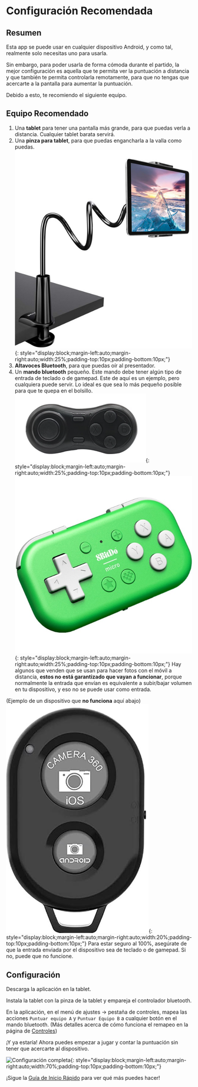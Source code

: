 # Configuración Recomendada

## Resumen

Esta app se puede usar en cualquier dispositivo Android, y como tal, realmente solo necesitas uno para usarla.

Sin embargo, para poder usarla de forma cómoda durante el partido, la mejor configuración es aquella que
te permita ver la puntuación a distancia y que también te permita controlarla remotamente, para que no
tengas que acercarte a la pantalla para aumentar la puntuación.

Debido a esto, te recomiendo el siguiente equipo.

## Equipo Recomendado

1. Una **tablet** para tener una pantalla más grande, para que puedas verla a distancia. Cualquier tablet barata servirá.
2. Una **pinza para tablet**, para que puedas engancharla a la valla como puedas.
  ![Tablet Grip Example](./assets/tabletgrip.png "Tablet Grip Example"){: style="display:block;margin-left:auto;margin-right:auto;width:25%;padding-top:10px;padding-bottom:10px;"}
3. **Altavoces Bluetooth**, para que puedas oír al presentador.
4. Un **mando bluetooth** pequeño. Este mando debe tener algún tipo de entrada de teclado o de gamepad.
  Este de aquí es un ejemplo, pero cualquiera puede servir. Lo ideal es que sea lo más pequeño posible para que te quepa en el bolsillo.
  ![Bluetooth Gamepad Example](./assets/controller.png "Bluetooth Gamepad Example"){: style="display:block;margin-left:auto;margin-right:auto;width:25%;padding-top:10px;padding-bottom:10px;"}
  ![Bluetooth Gamepad Example 2](./assets/8bitdogamepad.jpg "Bluetooth Gamepad Example 2"){: style="display:block;margin-left:auto;margin-right:auto;width:25%;padding-top:10px;padding-bottom:10px;"}
  Hay algunos que venden que se usan para hacer fotos con el móvil a distancia, **estos no está garantizado que vayan a funcionar**, porque normalmente la entrada que envían es equivalente a subir/bajar volumen en tu dispositivo, y eso no se puede usar como entrada.
  
  (Ejemplo de un dispositivo que **no funciona** aquí abajo)
  ![Android Camera Shutter](./assets/camerashutter.png "Android Camera Shutter"){: style="display:block;margin-left:auto;margin-right:auto;width:20%;padding-top:10px;padding-bottom:10px;"}
  Para estar seguro al 100%, asegúrate de que la entrada enviada por el dispositivo sea de teclado o de gamepad. Si no, puede que no funcione.

## Configuración

Descarga la aplicación en la tablet.

Instala la tablet con la pinza de la tablet y empareja el controlador bluetooth.

En la aplicación, en el menú de ajustes -> pestaña de controles, mapea las acciones `Puntuar equipo A` y `Puntuar Equipo B` a cualquier botón en el mando bluetooth. (Más detalles acerca de cómo funciona el remapeo en la página de [Controles](./settings/controls.md))

¡Y ya estaría! Ahora puedes empezar a jugar y contar la puntuación sin tener que acercarte al dispositivo.

![Configuración completa](./assets/padel.gif "Configuración completa"){: style="display:block;margin-left:auto;margin-right:auto;width:70%;padding-top:10px;padding-bottom:10px;"}

¡Sigue la [Guía de Inicio Rápido](./quickstart.md) para ver qué más puedes hacer!
